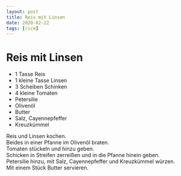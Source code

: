 ```yaml
---
layout: post
title: Reis mit Linsen
date: 2020-02-22
tags: [rice]
---
```

# Reis mit Linsen

- 1 Tasse Reis
- 1 kleine Tasse Linsen
- 3 Scheiben Schinken
- 4 kleine Tomaten
- Petersilie
- Olivenöl
- Butter
- Salz, Cayennepfeffer
- Kreuzkümmel

Reis und Linsen kochen.  
Beides in einer Pfanne im Olivenöl braten.  
Tomaten stückeln und hinzu geben.  
Schicken in Streifen zerreißen und in die Pfanne hinein geben.  
Petersilie hinzu, mit Salz, Cayennepfeffer und Kreuzkümmel würzen.  
Mit einem Stück Butter servieren.  
